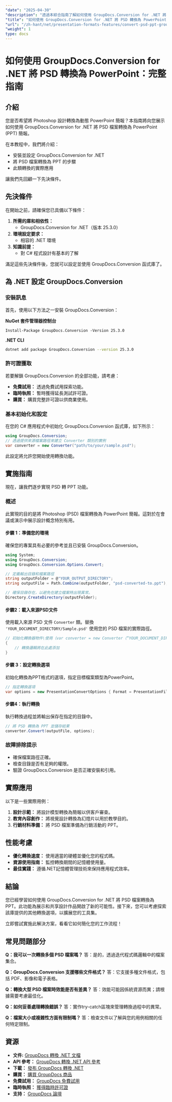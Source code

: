 ```yaml
---
"date": "2025-04-30"
"description": "透過本綜合指南了解如何使用 GroupDocs.Conversion for .NET 將 Photoshop 設計轉換為引人入勝的 PowerPoint 簡報。"
"title": "如何使用 GroupDocs.Conversion for .NET 將 PSD 轉換為 PowerPoint 完整指南"
"url": "/zh-hant/net/presentation-formats-features/convert-psd-ppt-groupdocs-conversion-net/"
"weight": 1
type: docs
---
```

# 如何使用 GroupDocs.Conversion for .NET 將 PSD 轉換為 PowerPoint：完整指南

## 介紹

您是否希望將 Photoshop 設計轉換為動態 PowerPoint 簡報？本指南將向您展示如何使用 GroupDocs.Conversion for .NET 將 PSD 檔案轉換為 PowerPoint (PPT) 簡報。

在本教程中，我們將介紹：
- 安裝並設定 GroupDocs.Conversion for .NET
- 將 PSD 檔案轉換為 PPT 的步驟
- 此類轉換的實際應用

讓我們先回顧一下先決條件。

## 先決條件

在開始之前，請確保您已具備以下條件：
1. **所需的庫和相依性：**
   - GroupDocs.Conversion for .NET（版本 25.3.0）
2. **環境設定要求：**
   - 相容的 .NET 環境
3. **知識前提：**
   - 對 C# 程式設計有基本的了解

滿足這些先決條件後，您就可以設定並使用 GroupDocs.Conversion 函式庫了。

## 為 .NET 設定 GroupDocs.Conversion

### 安裝訊息

首先，使用以下方法之一安裝 GroupDocs.Conversion：

**NuGet 套件管理器控制台**
```shell
Install-Package GroupDocs.Conversion -Version 25.3.0
```

**\.NET CLI**
```bash
dotnet add package GroupDocs.Conversion --version 25.3.0
```

### 許可證獲取

若要解鎖 GroupDocs.Conversion 的全部功能，請考慮：
- **免費試用：** 透過免費試用探索功能。
- **臨時執照：** 暫時獲得延長測試許可證。
- **購買：** 購買完整許可證以供商業使用。

### 基本初始化和設定

在您的 C# 應用程式中初始化 GroupDocs.Conversion 函式庫，如下所示：

```csharp
using GroupDocs.Conversion;
// 透過提供來源檔案路徑來建立 Converter 類別的實例
var converter = new Converter("path/to/your/sample.psd");
```

此設定將允許您開始使用轉換功能。

## 實施指南

現在，讓我們逐步實現 PSD 轉 PPT 功能。

### 概述

此實現的目的是將 Photoshop (PSD) 檔案轉換為 PowerPoint 簡報。這對於在會議或演示中展示設計概念特別有用。

#### 步驟 1：準備您的環境

確保您的專案具有必要的參考並且已安裝 GroupDocs.Conversion。

```csharp
using System;
using GroupDocs.Conversion;
using GroupDocs.Conversion.Options.Convert;

// 定義輸出目錄和檔案路徑
string outputFolder = @"YOUR_OUTPUT_DIRECTORY";
string outputFile = Path.Combine(outputFolder, "psd-converted-to.ppt");

// 確保目錄存在，以避免在建立檔案時出現異常。
Directory.CreateDirectory(outputFolder);
```

#### 步驟2：載入來源PSD文件

使用載入來源 PSD 文件 `Converter` 類。替換 `'YOUR_DOCUMENT_DIRECTORY/Sample.psd'` 使用您的 PSD 檔案的實際路徑。

```csharp
// 初始化轉換器物件\使用（var converter = new Converter（“YOUR_DOCUMENT_DIRECTORY/Sample.psd”））
{
    // 轉換邏輯將在此處添加
}
```

#### 步驟 3：設定轉換選項

初始化轉換為PPT格式的選項，指定目標檔案類型為PowerPoint。

```csharp
// 指定轉換選項
var options = new PresentationConvertOptions { Format = PresentationFileType.Ppt };
```

#### 步驟4：執行轉換

執行轉換過程並將輸出保存在指定的目錄中。

```csharp
// 將 PSD 轉換為 PPT 並儲存結果
converter.Convert(outputFile, options);
```

### 故障排除提示

- 確保檔案路徑正確。
- 檢查目錄是否有足夠的權限。
- 驗證 GroupDocs.Conversion 是否正確安裝和引用。

## 實際應用

以下是一些實際用例：
1. **設計示範：** 將設計模型轉換為簡報以供客戶審查。
2. **教育內容創作：** 將視覺設計轉換為幻燈片以用於教學目的。
3. **行銷材料準備：** 將 PSD 檔案準備為行銷活動的 PPT。

## 性能考慮

- **優化轉換速度：** 使用適當的硬體並優化您的程式碼。
- **資源使用指南：** 監控轉換期間的記憶體使用量。
- **最佳實踐：** 遵循.NET記憶體管理技術來保持應用程式效率。

## 結論

您已經學習如何使用 GroupDocs.Conversion for .NET 將 PSD 檔案轉換為 PPT。此功能為展示和共享設計作品開啟了新的可能性。接下來，您可以考慮探索該庫提供的其他轉換選項，以擴展您的工具集。

立即嘗試實施此解決方案，看看它如何簡化您的工作流程！

## 常見問題部分

**Q：我可以一次轉換多個 PSD 檔案嗎？**
答：是的，透過迭代程式碼邏輯中的檔案集合。

**Q：GroupDocs.Conversion 支援哪些文件格式？**
答：它支援多種文件格式，包括 PDF、影像和電子表格。

**Q：轉換大型 PSD 檔案時效能是否有差異？**
答：效能可能因係統資源而異；請根據需要考慮最佳化。

**Q：如何妥善處理轉換錯誤？**
答：實作try-catch區塊來管理轉換過程中的異常。

**Q：檔案大小或複雜性方面有限制嗎？**
答：檢查文件以了解與您的用例相關的任何特定限制。

## 資源

- **文件:** [GroupDocs 轉換 .NET 文檔](https://docs.groupdocs.com/conversion/net/)
- **API 參考：** [GroupDocs 轉換 .NET API 參考](https://reference.groupdocs.com/conversion/net/)
- **下載：** [發布 GroupDocs 轉換 .NET](https://releases.groupdocs.com/conversion/net/)
- **購買：** [購買 GroupDocs 商品](https://purchase.groupdocs.com/buy)
- **免費試用：** [GroupDocs 免費試用](https://releases.groupdocs.com/conversion/net/)
- **臨時執照：** [獲得臨時許可證](https://purchase.groupdocs.com/temporary-license/)
- **支持：** [GroupDocs 論壇](https://forum.groupdocs.com/c/conversion/10)